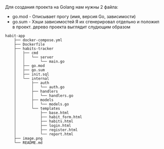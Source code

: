 Для создания проекта на Golang нам нужны 2 файла:
- go.mod - Описывает прогу (имя, версия Go, зависимости)
- go.sum - Хэши зависимостей
Я их сгенерировал отдельно и положил в проект.
дерево проекта выглядит слудющим образом
```
habit-app
    ├── docker-compose.yml
    ├── Dockerfile
    ├── habits-tracker
    │   ├── cmd
    │   │   └── server
    │   │       └── main.go
    │   ├── go.mod
    │   ├── go.sum
    │   ├── init.sql
    │   └── internal
    │       ├── auth
    │       │   └── auth.go
    │       ├── handlers
    │       │   └── handlers.go
    │       ├── models
    │       │   └── models.go
    │       └── templates
    │           ├── base.html
    │           ├── habit_form.html
    │           ├── habits.html
    │           ├── login.html
    │           ├── register.html
    │           └── report.html
    ├── image.png
    └── README.md
```
